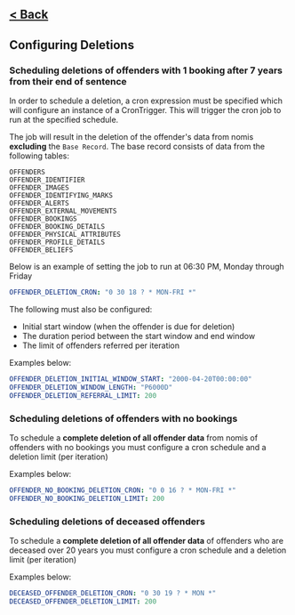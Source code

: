 [< Back](../README.md)
---

## Configuring Deletions

### Scheduling deletions of offenders with 1 booking after 7 years from their end of sentence

In order to schedule a deletion, a cron expression must be specified which will configure an instance of a CronTrigger.
This will trigger the cron job to run at the specified schedule.

The job will result in the deletion of the offender's data from nomis **excluding** the `Base Record`. The base record
consists of data from the following tables:

```
OFFENDERS
OFFENDER_IDENTIFIER
OFFENDER_IMAGES
OFFENDER_IDENTIFYING_MARKS
OFFENDER_ALERTS
OFFENDER_EXTERNAL_MOVEMENTS
OFFENDER_BOOKINGS
OFFENDER_BOOKING_DETAILS
OFFENDER_PHYSICAL_ATTRIBUTES
OFFENDER_PROFILE_DETAILS
OFFENDER_BELIEFS
```

Below is an example of setting the job to run at 06:30 PM, Monday through Friday

```yaml
OFFENDER_DELETION_CRON: "0 30 18 ? * MON-FRI *"
```

The following must also be configured:

- Initial start window (when the offender is due for deletion)
- The duration period between the start window and end window
- The limit of offenders referred per iteration

Examples below:

```yaml
OFFENDER_DELETION_INITIAL_WINDOW_START: "2000-04-20T00:00:00"
OFFENDER_DELETION_WINDOW_LENGTH: "P6000D"
OFFENDER_DELETION_REFERRAL_LIMIT: 200
```

### Scheduling deletions of offenders with no bookings

To schedule a **complete deletion of all offender data** from nomis of offenders with no bookings you
must configure a cron schedule and a deletion limit (per iteration)

Examples below:

```yaml
OFFENDER_NO_BOOKING_DELETION_CRON: "0 0 16 ? * MON-FRI *"
OFFENDER_NO_BOOKING_DELETION_LIMIT: 200
```

### Scheduling deletions of deceased offenders

To schedule a **complete deletion of all offender data** of offenders who are deceased over 20 years 
you must configure a cron schedule and a deletion limit (per iteration)

Examples below:

```yaml
DECEASED_OFFENDER_DELETION_CRON: "0 30 19 ? * MON *"
DECEASED_OFFENDER_DELETION_LIMIT: 200
```



